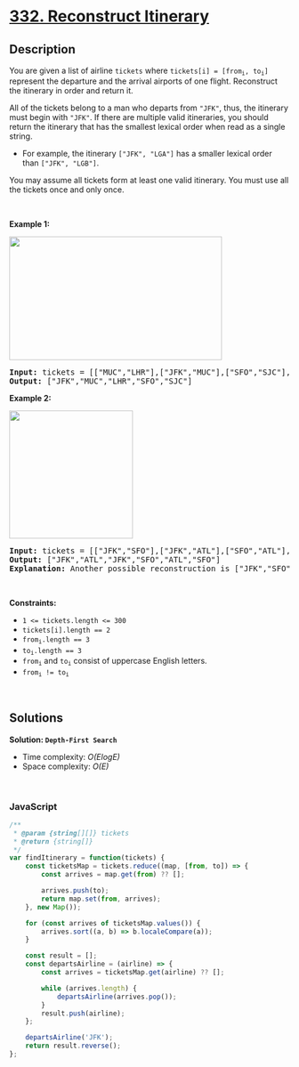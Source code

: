 # [332. Reconstruct Itinerary](https://leetcode.com/problems/reconstruct-itinerary)

## Description

<div class="elfjS" data-track-load="description_content"><p>You are given a list of airline <code>tickets</code> where <code>tickets[i] = [from<sub>i</sub>, to<sub>i</sub>]</code> represent the departure and the arrival airports of one flight. Reconstruct the itinerary in order and return it.</p>

<p>All of the tickets belong to a man who departs from <code>"JFK"</code>, thus, the itinerary must begin with <code>"JFK"</code>. If there are multiple valid itineraries, you should return the itinerary that has the smallest lexical order when read as a single string.</p>

<ul>
	<li>For example, the itinerary <code>["JFK", "LGA"]</code> has a smaller lexical order than <code>["JFK", "LGB"]</code>.</li>
</ul>

<p>You may assume all tickets form at least one valid itinerary. You must use all the tickets once and only once.</p>

<p>&nbsp;</p>
<p><strong class="example">Example 1:</strong></p>
<img alt="" src="https://assets.leetcode.com/uploads/2021/03/14/itinerary1-graph.jpg" style="width: 382px; height: 222px;">
<pre><strong>Input:</strong> tickets = [["MUC","LHR"],["JFK","MUC"],["SFO","SJC"],["LHR","SFO"]]
<strong>Output:</strong> ["JFK","MUC","LHR","SFO","SJC"]
</pre>

<p><strong class="example">Example 2:</strong></p>
<img alt="" src="https://assets.leetcode.com/uploads/2021/03/14/itinerary2-graph.jpg" style="width: 222px; height: 230px;">
<pre><strong>Input:</strong> tickets = [["JFK","SFO"],["JFK","ATL"],["SFO","ATL"],["ATL","JFK"],["ATL","SFO"]]
<strong>Output:</strong> ["JFK","ATL","JFK","SFO","ATL","SFO"]
<strong>Explanation:</strong> Another possible reconstruction is ["JFK","SFO","ATL","JFK","ATL","SFO"] but it is larger in lexical order.
</pre>

<p>&nbsp;</p>
<p><strong>Constraints:</strong></p>

<ul>
	<li><code>1 &lt;= tickets.length &lt;= 300</code></li>
	<li><code>tickets[i].length == 2</code></li>
	<li><code>from<sub>i</sub>.length == 3</code></li>
	<li><code>to<sub>i</sub>.length == 3</code></li>
	<li><code>from<sub>i</sub></code> and <code>to<sub>i</sub></code> consist of uppercase English letters.</li>
	<li><code>from<sub>i</sub> != to<sub>i</sub></code></li>
</ul>

<p>&nbsp;</p>

## Solutions

**Solution: `Depth-First Search`**
- Time complexity: <em>O(ElogE)</em>
- Space complexity: <em>O(E)</em>

<p>&nbsp;</p>

### **JavaScript**

```js
/**
 * @param {string[][]} tickets
 * @return {string[]}
 */
var findItinerary = function(tickets) {
    const ticketsMap = tickets.reduce((map, [from, to]) => {
        const arrives = map.get(from) ?? [];

        arrives.push(to);
        return map.set(from, arrives);
    }, new Map());

    for (const arrives of ticketsMap.values()) {
        arrives.sort((a, b) => b.localeCompare(a));
    }

    const result = [];
    const departsAirline = (airline) => {
        const arrives = ticketsMap.get(airline) ?? [];

        while (arrives.length) {
            departsAirline(arrives.pop());
        }
        result.push(airline);
    };

    departsAirline('JFK');
    return result.reverse();
};
```
